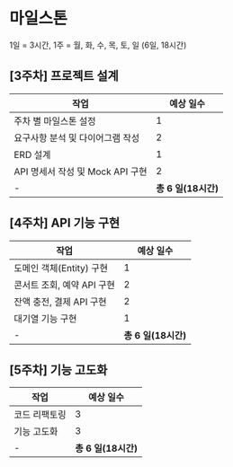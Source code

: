 # 마일스톤
1일 = 3시간, 1주 = 월, 화, 수, 목, 토, 일 (6일, 18시간) <br/>

## [3주차] 프로젝트 설계
| 작업 | 예상 일수 |
|------|----------------|
| 주차 별 마일스톤 설정 | 1 |
| 요구사항 분석 및 다이어그램 작성 | 2 |
| ERD 설계 | 1 |
| API 명세서 작성 및 Mock API 구현 | 2 |
| - | **총 6 일(18시간)** |

## [4주차] API 기능 구현
| 작업 | 예상 일수 |
|------|----------------|
| 도메인 객체(Entity) 구현 | 1 |
| 콘서트 조회, 예약 API 구현 | 2 |
| 잔액 충전, 결제 API 구현 | 2 |
| 대기열 기능 구현 | 1 |
| - | **총 6 일(18시간)** |

## [5주차] 기능 고도화
| 작업 | 예상 일수 |
|------|----------------|
| 코드 리팩토링 | 3 |
| 기능 고도화 | 3 |
| - | **총 6 일(18시간)** |
